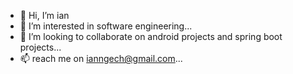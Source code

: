 - 👋 Hi, I’m ian
- 👀 I’m interested in software engineering...
- 💞️ I’m looking to collaborate on android projects and spring boot projects...
- 📫 reach me on ianngech@gmail.com...

<!---
iankang/iankang is a ✨ special ✨ repository because its `README.md` (this file) appears on your GitHub profile.
You can click the Preview link to take a look at your changes.
--->
